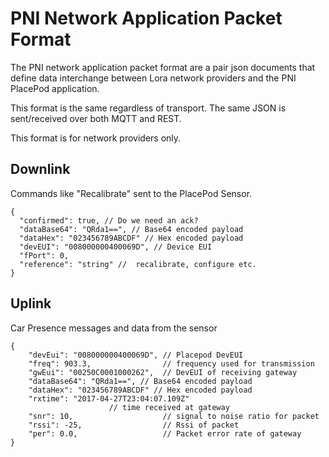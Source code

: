 
# PNI Network Application Packet Format #
The PNI network application packet format are a pair json documents that define data interchange between Lora network providers and the PNI PlacePod application.

This format is the same regardless of transport. The same JSON is sent/received over both MQTT and REST.

This format is for network providers only. 
 
## Downlink ##
Commands like "Recalibrate" sent to the PlacePod Sensor.

    {
      "confirmed": true, // Do we need an ack?
      "dataBase64": "QRda1==", // Base64 encoded payload
      "dataHex": "023456789ABCDF" // Hex encoded payload
      "devEUI": "008000000400069D", // Device EUI
      "fPort": 0, 
      "reference": "string" //  recalibrate, configure etc. 
    }

## Uplink ##
Car Presence messages and data from the sensor

	{
		"devEui": "008000000400069D", // Placepod DevEUI						
		"freq": 903.3,                // frequency used for transmission
		"gwEui": "00250C0001000262",  // DevEUI of receiving gateway
		"dataBase64": "QRda1==", // Base64 encoded payload
		"dataHex": "023456789ABCDF" // Hex encoded payload
		"rxtime": "2017-04-27T23:04:07.109Z" 
					      // time received at gateway
		"snr": 10,                    // signal to noise ratio for packet
		"rssi": -25,                  // Rssi of packet 
		"per": 0.0,                   // Packet error rate of gateway
	}
